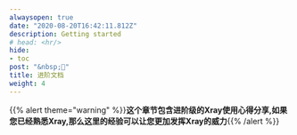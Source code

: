 ```yaml
---
alwaysopen: true
date: "2020-08-20T16:42:11.812Z"
description: Getting started
# head: <hr/>
hide:
- toc
post: "&nbsp;📘"
title: 进阶文档
weight: 4
---
```


{{% alert theme="warning" %}}**这个章节包含进阶级的Xray使用心得分享,如果您已经熟悉Xray,那么这里的经验可以让您更加发挥Xray的威力**{{% /alert %}}